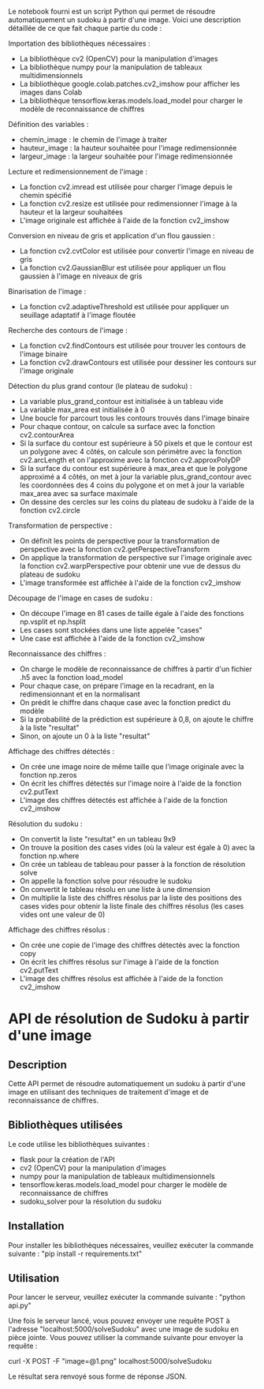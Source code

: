 Le notebook fourni est un script Python qui permet de résoudre automatiquement un sudoku à partir d'une image. Voici une description détaillée de ce que fait chaque partie du code :

Importation des bibliothèques nécessaires :

* La bibliothèque cv2 (OpenCV) pour la manipulation d'images
* La bibliothèque numpy pour la manipulation de tableaux multidimensionnels
* La bibliothèque google.colab.patches.cv2_imshow pour afficher les images dans Colab
* La bibliothèque tensorflow.keras.models.load_model pour charger le modèle de reconnaissance de chiffres

Définition des variables :

* chemin_image : le chemin de l'image à traiter
* hauteur_image : la hauteur souhaitée pour l'image redimensionnée
* largeur_image : la largeur souhaitée pour l'image redimensionnée

Lecture et redimensionnement de l'image :

* La fonction cv2.imread est utilisée pour charger l'image depuis le chemin spécifié
* La fonction cv2.resize est utilisée pour redimensionner l'image à la hauteur et la largeur souhaitées
* L'image originale est affichée à l'aide de la fonction cv2_imshow

Conversion en niveau de gris et application d'un flou gaussien :

* La fonction cv2.cvtColor est utilisée pour convertir l'image en niveau de gris
* La fonction cv2.GaussianBlur est utilisée pour appliquer un flou gaussien à l'image en niveaux de gris

Binarisation de l'image :

* La fonction cv2.adaptiveThreshold est utilisée pour appliquer un seuillage adaptatif à l'image floutée

Recherche des contours de l'image :

* La fonction cv2.findContours est utilisée pour trouver les contours de l'image binaire
* La fonction cv2.drawContours est utilisée pour dessiner les contours sur l'image originale

Détection du plus grand contour (le plateau de sudoku) :

* La variable plus_grand_contour est initialisée à un tableau vide
* La variable max_area est initialisée à 0
* Une boucle for parcourt tous les contours trouvés dans l'image binaire
* Pour chaque contour, on calcule sa surface avec la fonction cv2.contourArea
* Si la surface du contour est supérieure à 50 pixels et que le contour est un polygone avec 4 côtés, on calcule son périmètre avec la fonction cv2.arcLength et on l'approxime avec la fonction cv2.approxPolyDP
* Si la surface du contour est supérieure à max_area et que le polygone approximé a 4 côtés, on met à jour la variable plus_grand_contour avec les coordonnées des 4 coins du polygone et on met à jour la variable max_area avec sa surface maximale
* On dessine des cercles sur les coins du plateau de sudoku à l'aide de la fonction cv2.circle

Transformation de perspective :

* On définit les points de perspective pour la transformation de perspective avec la fonction cv2.getPerspectiveTransform
* On applique la transformation de perspective sur l'image originale avec la fonction cv2.warpPerspective pour obtenir une vue de dessus du plateau de sudoku
* L'image transformée est affichée à l'aide de la fonction cv2_imshow

Découpage de l'image en cases de sudoku :

* On découpe l'image en 81 cases de taille égale à l'aide des fonctions np.vsplit et np.hsplit
* Les cases sont stockées dans une liste appelée "cases"
* Une case est affichée à l'aide de la fonction cv2_imshow

Reconnaissance des chiffres :

* On charge le modèle de reconnaissance de chiffres à partir d'un fichier .h5 avec la fonction load_model
* Pour chaque case, on prépare l'image en la recadrant, en la redimensionnant et en la normalisant
* On prédit le chiffre dans chaque case avec la fonction predict du modèle
* Si la probabilité de la prédiction est supérieure à 0,8, on ajoute le chiffre à la liste "resultat"
* Sinon, on ajoute un 0 à la liste "resultat"

Affichage des chiffres détectés :

* On crée une image noire de même taille que l'image originale avec la fonction np.zeros
* On écrit les chiffres détectés sur l'image noire à l'aide de la fonction cv2.putText
* L'image des chiffres détectés est affichée à l'aide de la fonction cv2_imshow

Résolution du sudoku :

* On convertit la liste "resultat" en un tableau 9x9
* On trouve la position des cases vides (où la valeur est égale à 0) avec la fonction np.where
* On crée un tableau de tableau pour passer à la fonction de résolution solve
* On appelle la fonction solve pour résoudre le sudoku
* On convertit le tableau résolu en une liste à une dimension
* On multiplie la liste des chiffres résolus par la liste des positions des cases vides pour obtenir la liste finale des chiffres résolus (les cases vides ont une valeur de 0)

Affichage des chiffres résolus :

* On crée une copie de l'image des chiffres détectés avec la fonction copy
* On écrit les chiffres résolus sur l'image à l'aide de la fonction cv2.putText
* L'image des chiffres résolus est affichée à l'aide de la fonction cv2_imshow

# API de résolution de Sudoku à partir d'une image

## Description
Cette API permet de résoudre automatiquement un sudoku à partir d'une image en utilisant des techniques de traitement d'image et de reconnaissance de chiffres.

## Bibliothèques utilisées
Le code utilise les bibliothèques suivantes :
- flask pour la création de l'API
- cv2 (OpenCV) pour la manipulation d'images
- numpy pour la manipulation de tableaux multidimensionnels
- tensorflow.keras.models.load_model pour charger le modèle de reconnaissance de chiffres
- sudoku_solver pour la résolution du sudoku

## Installation
Pour installer les bibliothèques nécessaires, veuillez exécuter la commande suivante :
"pip install -r requirements.txt"

## Utilisation
Pour lancer le serveur, veuillez exécuter la commande suivante :
"python api.py"

Une fois le serveur lancé, vous pouvez envoyer une requête POST à l'adresse "localhost:5000/solveSudoku" avec une image de sudoku en pièce jointe. Vous pouvez utiliser la commande suivante pour envoyer la requête :

curl -X POST -F "image=@1.png" localhost:5000/solveSudoku

Le résultat sera renvoyé sous forme de réponse JSON.
